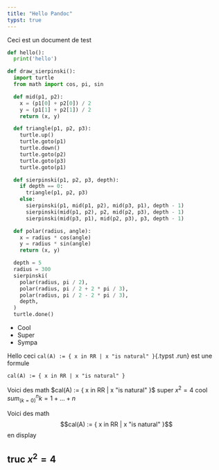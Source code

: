 ```yaml
---
title: "Hello Pandoc"
typst: true
---
```


Ceci est un document de test

```python
def hello():
  print('hello')

def draw_sierpinski():
  import turtle
  from math import cos, pi, sin

  def mid(p1, p2):
    x = (p1[0] + p2[0]) / 2
    y = (p1[1] + p2[1]) / 2
    return (x, y)

  def triangle(p1, p2, p3):
    turtle.up()
    turtle.goto(p1)
    turtle.down()
    turtle.goto(p2)
    turtle.goto(p3)
    turtle.goto(p1)

  def sierpinski(p1, p2, p3, depth):
    if depth == 0:
      triangle(p1, p2, p3)
    else:
      sierpinski(p1, mid(p1, p2), mid(p3, p1), depth - 1)
      sierpinski(mid(p1, p2), p2, mid(p2, p3), depth - 1)
      sierpinski(mid(p3, p1), mid(p2, p3), p3, depth - 1)

  def polar(radius, angle):
    x = radius * cos(angle)
    y = radius * sin(angle)
    return (x, y)

  depth = 5
  radius = 300
  sierpinski(
    polar(radius, pi / 2),
    polar(radius, pi / 2 + 2 * pi / 3),
    polar(radius, pi / 2 - 2 * pi / 3),
    depth,
  )
  turtle.done()
```

- Cool
- Super
- Sympa

Hello ceci `cal(A) := { x in RR | x "is natural" }`{.typst .run} est une formule

```typst {.run}
cal(A) := { x in RR | x "is natural" }
```

Voici des math $cal(A) := { x in RR | x "is natural" }$ super $x^2 = 4$ cool $sum_(k=0)^n k = 1 + ... + n$

Voici des math $$cal(A) := { x in RR | x "is natural" }$$ en display

## truc $x^2 = 4$
